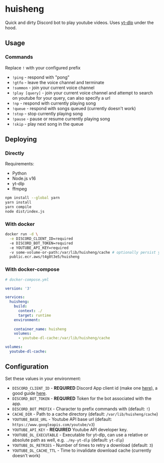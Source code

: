 # huisheng

Quick and dirty Discord bot to play youtube videos. Uses [yt-dlp](https://github.com/yt-dlp/yt-dlp) under the hood.

## Usage

### Commands

Replace `!` with your configured prefix

- `!ping` - respond with "pong"
- `!gtfo` - leave the voice channel and terminate
- `!summon` - join your current voice channel
- `!play [query]` - join your current voice channel and attempt to search on youtube for your query, can also specify a url
- `!np` - respond with currently playing song
- `!queue` - respond with songs queued (currently doesn't work)
- `!stop` - stop currently playing song
- `!pause` - pause or resume currently playing song
- `!skip` - play next song in the queue

## Deploying

### Directly

Requirements:

- Python
- Node.js v16
- yt-dlp
- ffmpeg

```bash
npm install --global yarn
yarn install
yarn compile
node dist/index.js
```

### With docker

```bash
docker run -d \
  -e DISCORD_CLIENT_ID=required
  -e DISCORD_BOT_TOKEN=required
  -e YOUTUBE_API_KEY=required
  -v some-volume-or-path:/var/lib/huisheng/cache # optionally persist your cache somewhere
  public.ecr.aws/t4g8t3e5/huisheng
```

### With docker-compose

```yaml
# docker-compose.yml

version: '3'

services:
  huisheng:
    build:
      context: ./
      target: runtime
    environment:
      
    container_name: huisheng
    volumes:
      - youtube-dl-cache:/var/lib/huisheng/cache

volumes:
  youtube-dl-cache:
```

## Configuration

Set these values in your environment:

- `DISCORD_CLIENT_ID` - **REQUIRED** Discord App client id (make one [here](https://discord.com/developers/applications)), a good guide [here](https://discordjs.guide/preparations/setting-up-a-bot-application.html).
- `DISCORD_BOT_TOKEN` - **REQUIRED** Token for the bot associated with the app.
- `DISCORD_BOT_PREFIX` - Character to prefix commands with (default: `!`)
- `CACHE_DIR` - Path to a cache directory (default: `/var/lib/huisheng/cache`)
- `YOUTUBE_BASE_URL` - Youtube API base url (default: `https://www.googleapis.com/youtube/v3`)
- `YOUTUBE_API_KEY` - **REQUIRED** Youtube API developer key.
- `YOUTUBE_DL_EXECUTABLE` - Executable for yt-dlp, can use a relative or absolute path as well, e.g. `./my-yt-dlp` (default: `yt-dlp`)
- `YOUTUBE_DL_RETRIES` - Number of times to retry a download (default: `3`)
- `YOUTUBE_DL_CACHE_TTL` - Time to invalidate download cache (currently doesn't work)
